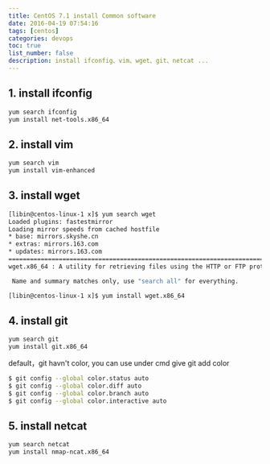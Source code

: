 ```yaml
---
title: CentOS 7.1 install Common software
date: 2016-04-19 07:54:16
tags: [centos]
categories: devops
toc: true
list_number: false
description: install ifconfig、vim、wget、git、netcat ...
---
```


## 1. install ifconfig ##

 ```bash
 yum search ifconfig
 yum install net-tools.x86_64
 ```
## 2. install vim ##

 ```bash
 yum search vim
 yum install vim-enhanced
 ```

## 3. install wget ##

 ```bash
 [libin@centos-linux-1 x]$ yum search wget
Loaded plugins: fastestmirror
Loading mirror speeds from cached hostfile
 * base: mirrors.skyshe.cn
 * extras: mirrors.163.com
 * updates: mirrors.163.com
============================================================================================ N/S matched: wget =============================================================================================
wget.x86_64 : A utility for retrieving files using the HTTP or FTP protocols

  Name and summary matches only, use "search all" for everything.
 
 [libin@centos-linux-1 x]$ yum install wget.x86_64
 ```
## 4. install git

```bash
yum search git
yum install git.x86_64
```

default，git havn't color, you can use under cmd give git add color

```bash
$ git config --global color.status auto 
$ git config --global color.diff auto 
$ git config --global color.branch auto 
$ git config --global color.interactive auto
```
## 5. install netcat

```bash
yum search netcat
yum install nmap-ncat.x86_64
```